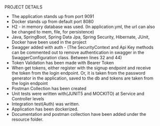 PROJECT DETAILS

- The application stands up from port 9091
- Docker stands up from default port 8080
- H2 - in memory database was used. (In application.yml, the url can also be changed to mem, file, for persistence)
- Java, SpringBoot, Spring Data Jpa, Spring Security, Hibernate, JUnit, Docker have been used in the project
- Swagger added with auth - (The SecurityContext and Api Key methods can be commented out to remove authentication in swagger in the SwaggerConfiguration class. Between lines 32 and 44)
- Token Validation has been made with Bearer Token
- When get tokens, either register with the signup endpoint and receive the token from the login endpoint. Or, it is taken from the password generator in the application, saved to the db and tokens are taken from the login endpoint
- Postman Collection has been created
- Unit tests were written with(JUNIT5 and MOCKITO) at Service and Controller levels
- Integration test(Auth) was written.
- Application has been dockerized.
- Documentation and postman collection have been added under the resource folder.
